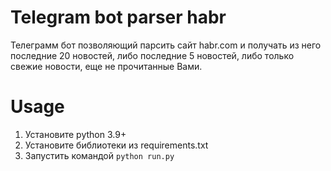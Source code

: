 # Telegram bot parser habr

Телеграмм бот позволяющий парсить сайт habr.com и получать из него последние 20 новостей, либо последние 5 новостей, либо только свежие новости, еще не прочитанные Вами.

# Usage

1. Установите python 3.9+
2. Установите библиотеки из requirements.txt
3. Запустить командой ```python run.py```